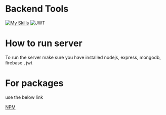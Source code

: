 # Backend Tools

[![My Skills](https://skillicons.dev/icons?i=js,express,firebase,mongodb,vercel,nodejs)](https://skillicons.dev)
![JWT](https://img.shields.io/badge/JWT-black?style=plastic&logo=JSON%20web%20tokens) 

# How to run server
<p>
  To run the server make sure you have installed nodejs, express, mongodb, firebase , jwt
</p>

# For packages 
use the below link

[NPM](https://www.npmjs.com/)
